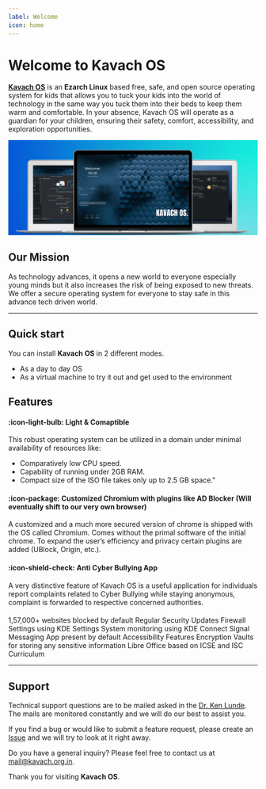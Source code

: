 ```yaml
---
label: Welcome
icon: home
---
```

# Welcome to Kavach OS

**[Kavach OS](https://kavach.org.in)** is an **Ezarch Linux** based free, safe, and open source operating system for kids that allows you to tuck your kids into the world of technology in the same way you tuck them into their beds to keep them warm and comfortable. In your absence, Kavach OS will operate as a guardian for your children, ensuring their safety, comfort, accessibility, and exploration opportunities.

![](static/kavach-readme-laptops.png)

## Our Mission

As technology advances, it opens a new world to everyone especially young minds but it also increases the risk of being exposed to new threats. We offer a secure operating system for everyone to stay safe in this advance tech driven world.

---

## Quick start

You can install **Kavach OS** in 2 different modes. 

- As a day to day OS
- As a virtual machine to try it out and get used to the environment

## Features

#### :icon-light-bulb: Light & Comaptible 

This robust operating system can be utilized in a domain under minimal availability of resources like:
- Comparatively low CPU speed.
- Capability of running under 2GB RAM.
- Compact size of the ISO file takes only up to 2.5 GB space."

#### :icon-package: Customized Chromium with plugins like AD Blocker (Will eventually shift to our very own browser)

A customized and a much more secured version of chrome is shipped with the OS called Chromium. Comes without the primal software of the initial chrome. To expand the user’s efficiency and privacy certain plugins are added (UBlock, Origin, etc.).

#### :icon-shield-check: Anti Cyber Bullying App

A very distinctive feature of Kavach OS is a useful application for individuals report complaints related to Cyber Bullying while staying anonymous, complaint is forwarded to respective concerned authorities.

####

1,57,000+ websites blocked by default 
Regular Security Updates 
Firewall Settings using KDE Settings
System monitoring using KDE Connect
Signal Messaging App present by default
Accessibility Features
Encryption Vaults for storing any sensitive information
Libre Office based on ICSE and ISC Curriculum

---

## Support

Technical support questions are to be mailed asked in the [Dr. Ken Lunde](mailto:technical@kavach.org.in). The mails are monitored constantly and we will do our best to assist you.

If you find a bug or would like to submit a feature request, please create an [Issue](https://github.com/Project-K-Official/kavach-iso/issues) and we will try to look at it right away.

Do you have a general inquiry? Please feel free to contact us at mail@kavach.org.in.

Thank you for visiting **Kavach OS**.
